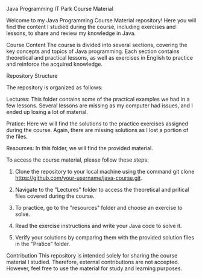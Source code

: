 Java Programming IT Park Course Material

Welcome to my Java Programming Course Material repository! Here you will find the content I studied during the course, including exercises and lessons, to share and review my knowledge in Java.

Course Content
The course is divided into several sections, covering the key concepts and topics of Java programming. Each section contains theoretical and practical lessons, as well as exercises in English to practice and reinforce the acquired knowledge.

Repository Structure

The repository is organized as follows:

Lectures: This folder contains some of the practical examples we had in a few lessons. Several lessons are missing as my computer had issues, and I ended up losing a lot of material.

Pratice: Here we will find the solutions to the practice exercises assigned during the course. Again, there are missing solutions as I lost a portion of the files.

Resources: In this folder, we will find the provided material.

To access the course material, please follow these steps:

1. Clone the repository to your local machine using the command git clone https://github.com/your-username/java-course.git.
   
3. Navigate to the "Lectures" folder to access the theoretical and pritical files covered during the course.
   
5. To practice, go to the "resources" folder and choose an exercise to solve.
   
7. Read the exercise instructions and write your Java code to solve it.
   
9. Verify your solutions by comparing them with the provided solution files in the "Pratice" folder.
   
Contribution
This repository is intended solely for sharing the course material I studied. Therefore, external contributions are not accepted. However, feel free to use the material for study and learning purposes.
